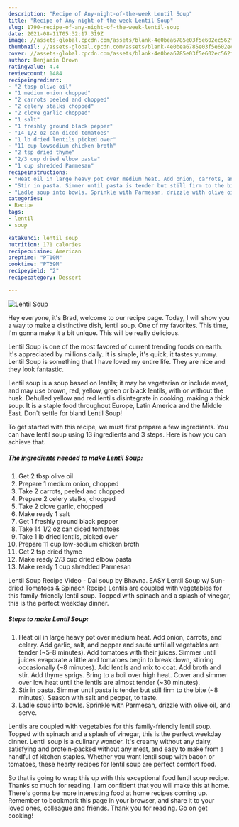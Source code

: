 ```yaml
---
description: "Recipe of Any-night-of-the-week Lentil Soup"
title: "Recipe of Any-night-of-the-week Lentil Soup"
slug: 1790-recipe-of-any-night-of-the-week-lentil-soup
date: 2021-08-11T05:32:17.319Z
image: //assets-global.cpcdn.com/assets/blank-4e0bea6785e03f5e602ec562f230caae08da540cada707380b4fe1bbebba43da.png
thumbnail: //assets-global.cpcdn.com/assets/blank-4e0bea6785e03f5e602ec562f230caae08da540cada707380b4fe1bbebba43da.png
cover: //assets-global.cpcdn.com/assets/blank-4e0bea6785e03f5e602ec562f230caae08da540cada707380b4fe1bbebba43da.png
author: Benjamin Brown
ratingvalue: 4.4
reviewcount: 1484
recipeingredient:
- "2 tbsp olive oil"
- "1 medium onion chopped"
- "2 carrots peeled and chopped"
- "2 celery stalks chopped"
- "2 clove garlic chopped"
- "1 salt"
- "1 freshly ground black pepper"
- "14 1/2 oz can diced tomatoes"
- "1 lb dried lentils picked over"
- "11 cup lowsodium chicken broth"
- "2 tsp dried thyme"
- "2/3 cup dried elbow pasta"
- "1 cup shredded Parmesan"
recipeinstructions:
- "Heat oil in large heavy pot over medium heat. Add onion, carrots, and celery. Add garlic, salt, and pepper and sauté until all vegetables are tender (~5-8 minutes). Add tomatoes with their juices. Simmer until juices evaporate a little and tomatoes begin to break down, stirring occasionally (~8 minutes). Add lentils and mix to coat. Add broth and stir. Add thyme sprigs. Bring to a boil over high heat. Cover and simmer over low heat until the lentils are almost tender (~30 minutes)."
- "Stir in pasta. Simmer until pasta is tender but still firm to the bite (~8 minutes). Season with salt and pepper, to taste."
- "Ladle soup into bowls. Sprinkle with Parmesan, drizzle with olive oil, and serve."
categories:
- Recipe
tags:
- lentil
- soup

katakunci: lentil soup 
nutrition: 171 calories
recipecuisine: American
preptime: "PT10M"
cooktime: "PT39M"
recipeyield: "2"
recipecategory: Dessert

---
```



![Lentil Soup](//assets-global.cpcdn.com/assets/blank-4e0bea6785e03f5e602ec562f230caae08da540cada707380b4fe1bbebba43da.png)

Hey everyone, it's Brad, welcome to our recipe page. Today, I will show you a way to make a distinctive dish, lentil soup. One of my favorites. This time, I'm gonna make it a bit unique. This will be really delicious.

Lentil Soup is one of the most favored of current trending foods on earth. It's appreciated by millions daily. It is simple, it's quick, it tastes yummy. Lentil Soup is something that I have loved my entire life. They are nice and they look fantastic.

Lentil soup is a soup based on lentils; it may be vegetarian or include meat, and may use brown, red, yellow, green or black lentils, with or without the husk. Dehulled yellow and red lentils disintegrate in cooking, making a thick soup. It is a staple food throughout Europe, Latin America and the Middle East. Don&#39;t settle for bland Lentil Soup!


To get started with this recipe, we must first prepare a few ingredients. You can have lentil soup using 13 ingredients and 3 steps. Here is how you can achieve that.

<!--inarticleads1-->

##### The ingredients needed to make Lentil Soup:

1. Get 2 tbsp olive oil
1. Prepare 1 medium onion, chopped
1. Take 2 carrots, peeled and chopped
1. Prepare 2 celery stalks, chopped
1. Take 2 clove garlic, chopped
1. Make ready 1 salt
1. Get 1 freshly ground black pepper
1. Take 14 1/2 oz can diced tomatoes
1. Take 1 lb dried lentils, picked over
1. Prepare 11 cup low-sodium chicken broth
1. Get 2 tsp dried thyme
1. Make ready 2/3 cup dried elbow pasta
1. Make ready 1 cup shredded Parmesan


Lentil Soup Recipe Video - Dal soup by Bhavna. EASY Lentil Soup w/ Sun-dried Tomatoes &amp; Spinach Recipe Lentils are coupled with vegetables for this family-friendly lentil soup. Topped with spinach and a splash of vinegar, this is the perfect weekday dinner. 

<!--inarticleads2-->

##### Steps to make Lentil Soup:

1. Heat oil in large heavy pot over medium heat. Add onion, carrots, and celery. Add garlic, salt, and pepper and sauté until all vegetables are tender (~5-8 minutes). Add tomatoes with their juices. Simmer until juices evaporate a little and tomatoes begin to break down, stirring occasionally (~8 minutes). Add lentils and mix to coat. Add broth and stir. Add thyme sprigs. Bring to a boil over high heat. Cover and simmer over low heat until the lentils are almost tender (~30 minutes).
1. Stir in pasta. Simmer until pasta is tender but still firm to the bite (~8 minutes). Season with salt and pepper, to taste.
1. Ladle soup into bowls. Sprinkle with Parmesan, drizzle with olive oil, and serve.


Lentils are coupled with vegetables for this family-friendly lentil soup. Topped with spinach and a splash of vinegar, this is the perfect weekday dinner. Lentil soup is a culinary wonder. It&#39;s creamy without any dairy, satisfying and protein-packed without any meat, and easy to make from a handful of kitchen staples. Whether you want lentil soup with bacon or tomatoes, these hearty recipes for lentil soup are perfect comfort food. 

So that is going to wrap this up with this exceptional food lentil soup recipe. Thanks so much for reading. I am confident that you will make this at home. There's gonna be more interesting food at home recipes coming up. Remember to bookmark this page in your browser, and share it to your loved ones, colleague and friends. Thank you for reading. Go on get cooking!
